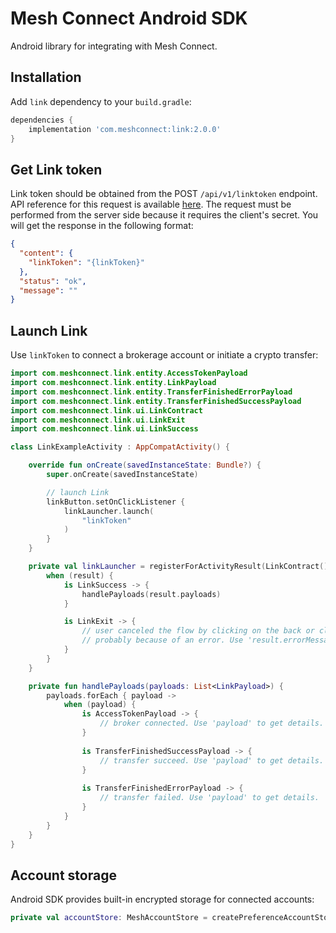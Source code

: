# Mesh Connect Android SDK

Android library for integrating with Mesh Connect.

## Installation

Add `link` dependency to your `build.gradle`:
```gradle
dependencies {
    implementation 'com.meshconnect:link:2.0.0'
}
```

## Get Link token

Link token should be obtained from the POST `/api/v1/linktoken` endpoint. API reference for this request is available [here](https://docs.meshconnect.com/reference/post_api-v1-linktoken). The request must be performed from the server side because it requires the client's secret. You will get the response in the following format:
```json
{
  "content": {
    "linkToken": "{linkToken}"
  },
  "status": "ok",
  "message": ""
}
```

## Launch Link

Use `linkToken` to connect a brokerage account or initiate a crypto transfer:
```kotlin
import com.meshconnect.link.entity.AccessTokenPayload
import com.meshconnect.link.entity.LinkPayload
import com.meshconnect.link.entity.TransferFinishedErrorPayload
import com.meshconnect.link.entity.TransferFinishedSuccessPayload
import com.meshconnect.link.ui.LinkContract
import com.meshconnect.link.ui.LinkExit
import com.meshconnect.link.ui.LinkSuccess

class LinkExampleActivity : AppCompatActivity() {

    override fun onCreate(savedInstanceState: Bundle?) {
        super.onCreate(savedInstanceState)

        // launch Link
        linkButton.setOnClickListener {
            linkLauncher.launch(
                "linkToken"
            )
        }
    }

    private val linkLauncher = registerForActivityResult(LinkContract()) { result ->
        when (result) {
            is LinkSuccess -> {
                handlePayloads(result.payloads)
            }

            is LinkExit -> {
                // user canceled the flow by clicking on the back or close button
                // probably because of an error. Use 'result.errorMessage' to get details.
            }
        }
    }

    private fun handlePayloads(payloads: List<LinkPayload>) {
        payloads.forEach { payload ->
            when (payload) {
                is AccessTokenPayload -> {
                    // broker connected. Use 'payload' to get details.
                }
                
                is TransferFinishedSuccessPayload -> {
                    // transfer succeed. Use 'payload' to get details.
                }
                
                is TransferFinishedErrorPayload -> {
                    // transfer failed. Use 'payload' to get details.
                }
            }
        }
    }
}
```

## Account storage

Android SDK provides built-in encrypted storage for connected accounts:
```kotlin
private val accountStore: MeshAccountStore = createPreferenceAccountStore(context)
```
